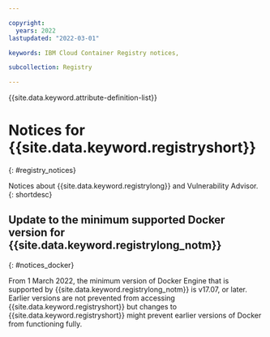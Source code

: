 ```yaml
---

copyright:
  years: 2022
lastupdated: "2022-03-01"

keywords: IBM Cloud Container Registry notices,

subcollection: Registry

---
```


{{site.data.keyword.attribute-definition-list}}

# Notices for {{site.data.keyword.registryshort}}
{: #registry_notices}

Notices about {{site.data.keyword.registrylong}} and Vulnerability Advisor.
{: shortdesc}

## Update to the minimum supported Docker version for {{site.data.keyword.registrylong_notm}}
{: #notices_docker}

From 1 March 2022, the minimum version of Docker Engine that is supported by {{site.data.keyword.registrylong_notm}} is v17.07, or later. Earlier versions are not prevented from accessing {{site.data.keyword.registryshort}} but changes to {{site.data.keyword.registryshort}} might prevent earlier versions of Docker from functioning fully.


